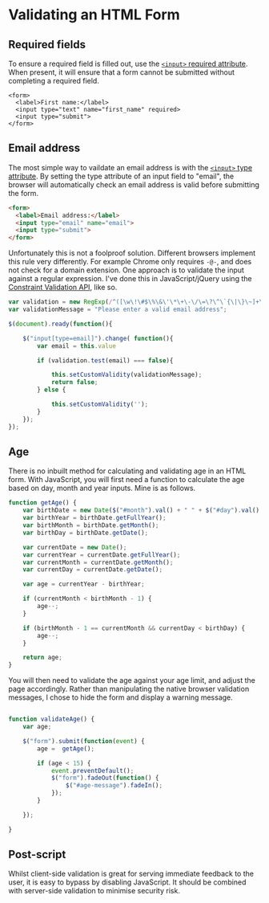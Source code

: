 # Validating an HTML Form

## Required fields

To ensure a required field is filled out, use the [`<input>` required attribute](http://www.w3schools.com/tags/att_input_required.asp). When present, it will ensure that a form cannot be submitted without completing a required field.

```
<form>
  <label>First name:</label>
  <input type="text" name="first_name" required>
  <input type="submit">
</form>
```

## Email address

The most simple way to vaildate an email address is with the [`<input>` type attribute](http://www.w3schools.com/html/html_form_input_types.asp). By setting the type attribute of an input field to "email", the browser will automatically check an email address is valid before submitting the form.

``` html
<form>
  <label>Email address:</label>
  <input type="email" name="email">
  <input type="submit">
</form>
```

Unfortunately this is not a foolproof solution. Different browsers implement this rule very differently. For example Chrome only requires `-@-`, and does not check for a domain extension. One approach is to validate the input against a regular expression. I've done this in JavaScript/jQuery using the [Constraint Validation API](https://developer.mozilla.org/en-US/docs/Web/Guide/HTML/HTML5/Constraint_validation), like so.

```js
var validation = new RegExp(/^([\w\!\#$\%\&\'\*\+\-\/\=\?\^\`{\|\}\~]+\.)*[\w\!\#$\%\&\'\*\+\-\/\=\?\^\`{\|\}\~]+@((((([a-z0-9]{1}[a-z0-9\-]{0,62}[a-z0-9]{1})|[a-z])\.)+[a-z]{2,6})|(\d{1,3}\.){3}\d{1,3}(\:\d{1,5})?)$/i);
var validationMessage = "Please enter a valid email address";

$(document).ready(function(){

    $("input[type=email]").change( function(){
        var email = this.value

        if (validation.test(email) === false){

            this.setCustomValidity(validationMessage);
            return false;
        } else {

            this.setCustomValidity('');
        }
    });
});
```

## Age

There is no inbuilt method for calculating and validating age in an HTML form. With JavaScript, you will first need a function to calculate the age based on day, month and year inputs. Mine is as follows.

```js
function getAge() {
    var birthDate = new Date($("#month").val() + " " + $("#day").val() + ", " + $("#year").val());
    var birthYear = birthDate.getFullYear();
    var birthMonth = birthDate.getMonth();
    var birthDay = birthDate.getDate();

    var currentDate = new Date();
    var currentYear = currentDate.getFullYear();
    var currentMonth = currentDate.getMonth();
    var currentDay = currentDate.getDate();

    var age = currentYear - birthYear;

    if (currentMonth < birthMonth - 1) {
        age--;
    }

    if (birthMonth - 1 == currentMonth && currentDay < birthDay) {
        age--;
    }

    return age;
}
```

You will then need to validate the age against your age limit, and adjust the page accordingly. Rather than manipulating the native browser validation messages, I chose to hide the form and display a warning message.

```js

function validateAge() {
    var age;

    $("form").submit(function(event) {
        age =  getAge();

        if (age < 15) {
            event.preventDefault();
            $("form").fadeOut(function() {
                $("#age-message").fadeIn();
            });
        }

    });

}
```

## Post-script

Whilst client-side validation is great for serving immediate feedback to the user, it is easy to bypass by disabling JavaScript. It should be combined with server-side validation to minimise security risk.
